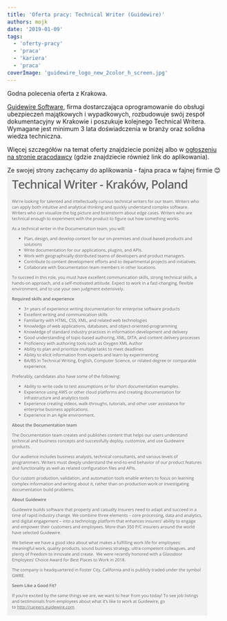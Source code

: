 ```yaml
---
title: 'Oferta pracy: Technical Writer (Guidewire)'
authors: mojk
date: '2019-01-09'
tags:
  - 'oferty-pracy'
  - 'praca'
  - 'kariera'
  - 'praca'
coverImage: 'guidewire_logo_new_2color_h_screen.jpg'
---
```


Godna polecenia oferta z Krakowa.

<!--truncate-->

[Guidewire Software](https://www.guidewire.com/), firma dostarczająca
oprogramowanie do obsługi ubezpieczeń majątkowych i wypadkowych, rozbudowuje
swój zespół dokumentacyjny w Krakowie i poszukuje kolejnego Technical Writera.
Wymagane jest minimum 3 lata doświadczenia w branży oraz solidna wiedza
techniczna.

Więcej szczegółów na temat oferty znajdziecie poniżej albo
w [ogłoszeniu na stronie pracodawcy](https://careers.guidewire.com/jobs/view/oY2b9fw4/technical-writer-krakow-poland) (gdzie
znajdziecie również link do aplikowania).

Ze swojej strony zachęcamy do aplikowania - fajna praca w fajnej firmie
😊[![](images/tech_writer_guidewire.png)](http://techwriter.pl/wp-content/uploads/2019/01/tech_writer_guidewire.png)
